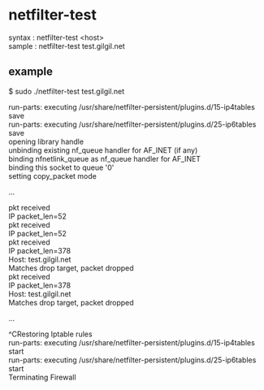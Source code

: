 netfilter-test  
=====  

syntax : netfilter-test \<host\>  
sample : netfilter-test test.gilgil.net  

## example
$ sudo ./netfilter-test test.gilgil.net  

run-parts: executing /usr/share/netfilter-persistent/plugins.d/15-ip4tables save  
run-parts: executing /usr/share/netfilter-persistent/plugins.d/25-ip6tables save    
opening library handle  
unbinding existing nf_queue handler for AF_INET (if any)  
binding nfnetlink_queue as nf_queue handler for AF_INET  
binding this socket to queue '0'  
setting copy_packet mode  

...  

pkt received  
IP packet_len=52  
pkt received  
IP packet_len=52  
pkt received  
IP packet_len=378   
Host: test.gilgil.net  
Matches drop target, packet dropped  
pkt received  
IP packet_len=378  
Host: test.gilgil.net  
Matches drop target, packet dropped   

...

^CRestoring Iptable rules  
run-parts: executing /usr/share/netfilter-persistent/plugins.d/15-ip4tables start  
run-parts: executing /usr/share/netfilter-persistent/plugins.d/25-ip6tables start  
Terminating Firewall  
